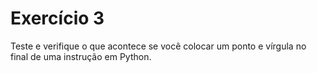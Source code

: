 # Exercício 3

Teste e verifique o que acontece se você colocar um ponto e vírgula no final de uma instrução em Python.